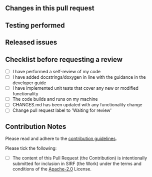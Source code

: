 ## Changes in this pull request


## Testing performed


## Released issues
<!-- Use keywords such as "fixes", "closes", see https://docs.github.com/en/issues/tracking-your-work-with-issues/linking-a-pull-request-to-an-issue -->


## Checklist before requesting a review

- [ ] I have performed a self-review of my code
- [ ] I have added docstrings/doxygen in line with the guidance in the developer guide
- [ ] I have implemented unit tests that cover any new or modified functionality
- [ ] The code builds and runs on my machine
- [ ] CHANGES.md has been updated with any functionality change
- [ ] Change pull request label to 'Waiting for review' 

## Contribution Notes

Please read and adhere to the [contribution guidelines](https://github.com/SyneRBI/SIRF/blob/master/CONTRIBUTING.md).

Please tick the following: 

 - [ ] The content of this Pull Request (the Contribution) is intentionally submitted for inclusion in SIRF (the Work) under the terms and conditions of the [Apache-2.0](https://www.apache.org/licenses/LICENSE-2.0) License.
